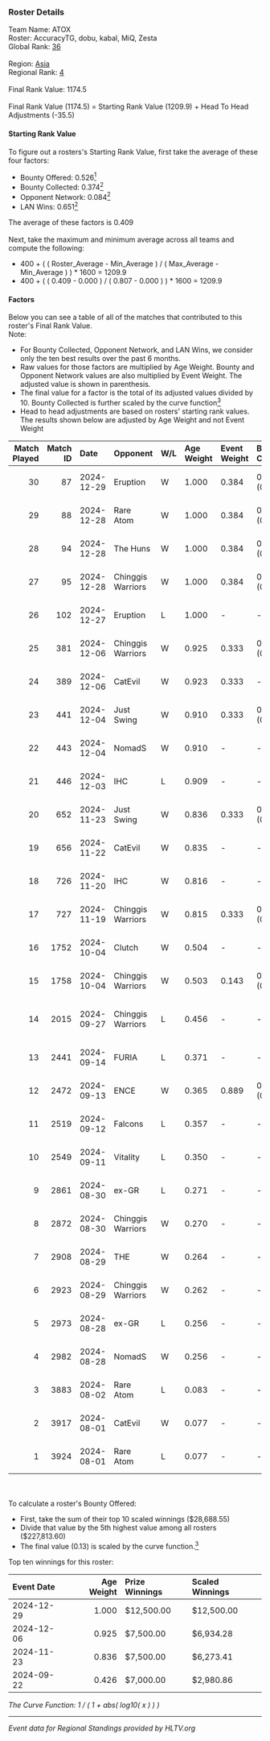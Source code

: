 ### Roster Details<br />
Team Name: ATOX<br />
Roster: AccuracyTG, dobu, kabal, MiQ, Zesta<br />
Global Rank: [36](../../standings_global_2025_01_16.md)<br />
<br />
Region: [Asia]( ../../standings_asia_2025_01_16.md)<br />
Regional Rank: [4]( ../../standings_asia_2025_01_16.md)<br />
<br />
Final Rank Value:  1174.5<br />
<br />
Final Rank Value (1174.5) = Starting Rank Value (1209.9) + Head To Head Adjustments (-35.5)<br />

#### Starting Rank Value<br />
To figure out a rosters's Starting Rank Value, first take the average of these four factors:<br />
- Bounty Offered: 0.526[<sup>1</sup>](#table2)
- Bounty Collected: 0.374[<sup>2</sup>](#table1)
- Opponent Network: 0.084[<sup>2</sup>](#table1)
- LAN Wins: 0.651[<sup>2</sup>](#table1)

The average of these factors is 0.409<br />
<br />
Next, take the maximum and minimum average across all teams and compute the following:<br />
- 400 + ( ( Roster_Average - Min_Average ) / ( Max_Average - Min_Average ) ) * 1600 = 1209.9
- 400 + ( ( 0.409 - 0.000 ) / ( 0.807 - 0.000 ) ) * 1600 = 1209.9


#### Factors<br />
Below you can see a table of all of the matches that contributed to this roster's Final Rank Value.<br />
Note:<br />

- For Bounty Collected, Opponent Network, and LAN Wins, we consider only the ten best results over the past 6 months.
- Raw values for those factors are multiplied by Age Weight. Bounty and Opponent Network values are also multiplied by Event Weight. The adjusted value is shown in parenthesis.
- The final value for a factor is the total of its adjusted values divided by 10. Bounty Collected is further scaled by the curve function[<sup>3</sup>](#curveFunction)
- Head to head adjustments are based on rosters' starting rank values. The results shown below are adjusted by Age Weight and not Event Weight
<span id="table1"></span><br />


| Match Played | Match ID | Date       | Opponent          | W/L | Age Weight | Event Weight | Bounty Collected | Opponent Network | LAN Wins  | H2H Adj. | Roster                               |
| -: | -: | :- | :- | :- | :- | :- | :- | :- | :- | -: | :- |
|           30 |       87 | 2024-12-29 | Eruption          | W   | 1.000      | 0.384        | 0.026 (0.010)    | 0.147 (0.057)    | 1 (1.000) |     8.39 | AccuracyTG, dobu, kabal, MiQ, Zesta  |
|           29 |       88 | 2024-12-28 | Rare Atom         | W   | 1.000      | 0.384        | 0.059 (0.023)    | 0.264 (0.101)    | 1 (1.000) |     8.69 | AccuracyTG, dobu, kabal, MiQ, Zesta  |
|           28 |       94 | 2024-12-28 | The Huns          | W   | 1.000      | 0.384        | 0.056 (0.021)    | 0.353 (0.136)    | 1 (1.000) |     7.59 | AccuracyTG, dobu, kabal, MiQ, Zesta  |
|           27 |       95 | 2024-12-28 | Chinggis Warriors | W   | 1.000      | 0.384        | 0.039 (0.015)    | 0.312 (0.120)    | 1 (1.000) |     4.37 | AccuracyTG, dobu, kabal, MiQ, Zesta  |
|           26 |      102 | 2024-12-27 | Eruption          | L   | 1.000      | -            | -                | -                | -         |   -23.50 | AccuracyTG, dobu, kabal, MiQ, Zesta  |
|           25 |      381 | 2024-12-06 | Chinggis Warriors | W   | 0.925      | 0.333        | 0.039 (0.012)    | 0.312 (0.096)    | 0 (0.000) |     3.95 | AccuracyTG, dobu, kabal, MiQ, Zesta  |
|           24 |      389 | 2024-12-06 | CatEvil           | W   | 0.923      | 0.333        | -                | 0.152 (0.047)    | 0 (0.000) |     1.33 | AccuracyTG, dobu, kabal, MiQ, Zesta  |
|           23 |      441 | 2024-12-04 | Just Swing        | W   | 0.910      | 0.333        | 0.009 (0.003)    | 0.166 (0.050)    | 0 (0.000) |     2.40 | AccuracyTG, dobu, kabal, MiQ, Zesta  |
|           22 |      443 | 2024-12-04 | NomadS            | W   | 0.910      | -            | -                | -                | -         |     0.39 | AccuracyTG, dobu, kabal, MiQ, Zesta  |
|           21 |      446 | 2024-12-03 | IHC               | L   | 0.909      | -            | -                | -                | -         |   -26.42 | AccuracyTG, dobu, kabal, MiQ, Zesta  |
|           20 |      652 | 2024-11-23 | Just Swing        | W   | 0.836      | 0.333        | 0.009 (0.003)    | 0.166 (0.046)    | -         |     2.09 | AccuracyTG, dobu, kabal, MiQ, Zesta  |
|           19 |      656 | 2024-11-22 | CatEvil           | W   | 0.835      | -            | -                | -                | -         |     0.88 | AccuracyTG, dobu, kabal, MiQ, Zesta  |
|           18 |      726 | 2024-11-20 | IHC               | W   | 0.816      | -            | -                | -                | -         |     1.73 | AccuracyTG, dobu, kabal, MiQ, Zesta  |
|           17 |      727 | 2024-11-19 | Chinggis Warriors | W   | 0.815      | 0.333        | 0.039 (0.011)    | 0.312 (0.085)    | -         |     4.03 | AccuracyTG, dobu, kabal, MiQ, Zesta  |
|           16 |     1752 | 2024-10-04 | Clutch            | W   | 0.504      | -            | -                | -                | 1 (0.504) |     0.54 | cool4st, dobu, kabal, MiQ, yAmi      |
|           15 |     1758 | 2024-10-04 | Chinggis Warriors | W   | 0.503      | 0.143        | 0.039 (0.003)    | -                | 1 (0.503) |     3.03 | cool4st, dobu, kabal, MiQ, yAmi      |
|           14 |     2015 | 2024-09-27 | Chinggis Warriors | L   | 0.456      | -            | -                | -                | -         |   -13.47 | dobu, FlyNN, kabal, MiQ, yAmi        |
|           13 |     2441 | 2024-09-14 | FURIA             | L   | 0.371      | -            | -                | -                | -         |    -1.26 | Annihilation, dobu, kabal, MiQ, yAmi |
|           12 |     2472 | 2024-09-13 | ENCE              | W   | 0.365      | 0.889        | 0.338 (0.110)    | 0.324 (0.105)    | 1 (0.365) |     5.29 | Annihilation, dobu, kabal, MiQ, yAmi |
|           11 |     2519 | 2024-09-12 | Falcons           | L   | 0.357      | -            | -                | -                | -         |    -8.21 | Annihilation, dobu, kabal, MiQ, yAmi |
|           10 |     2549 | 2024-09-11 | Vitality          | L   | 0.350      | -            | -                | -                | -         |    -0.33 | Annihilation, dobu, kabal, MiQ, yAmi |
|            9 |     2861 | 2024-08-30 | ex-GR             | L   | 0.271      | -            | -                | -                | -         |    -7.86 | Annihilation, dobu, kabal, MiQ, yAmi |
|            8 |     2872 | 2024-08-30 | Chinggis Warriors | W   | 0.270      | -            | -                | -                | -         |     0.48 | Annihilation, dobu, kabal, MiQ, yAmi |
|            7 |     2908 | 2024-08-29 | THE               | W   | 0.264      | -            | -                | -                | -         |     0.17 | Annihilation, dobu, kabal, MiQ, yAmi |
|            6 |     2923 | 2024-08-29 | Chinggis Warriors | W   | 0.262      | -            | -                | -                | -         |     1.35 | Annihilation, dobu, kabal, MiQ, yAmi |
|            5 |     2973 | 2024-08-28 | ex-GR             | L   | 0.256      | -            | -                | -                | -         |    -7.49 | Annihilation, dobu, kabal, MiQ, yAmi |
|            4 |     2982 | 2024-08-28 | NomadS            | W   | 0.256      | -            | -                | -                | -         |     0.14 | Annihilation, dobu, kabal, MiQ, yAmi |
|            3 |     3883 | 2024-08-02 | Rare Atom         | L   | 0.083      | -            | -                | -                | -         |    -1.98 | Annihilation, dobu, kabal, MiQ, yAmi |
|            2 |     3917 | 2024-08-01 | CatEvil           | W   | 0.077      | -            | -                | -                | -         |     0.06 | Annihilation, dobu, kabal, MiQ, yAmi |
|            1 |     3924 | 2024-08-01 | Rare Atom         | L   | 0.077      | -            | -                | -                | -         |    -1.83 | Annihilation, dobu, kabal, MiQ, yAmi |

<br />
<span id="table2"></span><br />
To calculate a roster's Bounty Offered:<br />

- First, take the sum of their top 10 scaled winnings ($28,688.55)
- Divide that value by the 5th highest value among all rosters ($227,813.60)
- The final value (0.13) is scaled by the curve function.[<sup>3</sup>](#curveFunction)

Top ten winnings for this roster:<br />

| Event Date | Age Weight | Prize Winnings | Scaled Winnings |
| :- | -: | :- | :- |
| 2024-12-29 |      1.000 | $12,500.00     | $12,500.00      |
| 2024-12-06 |      0.925 | $7,500.00      | $6,934.28       |
| 2024-11-23 |      0.836 | $7,500.00      | $6,273.41       |
| 2024-09-22 |      0.426 | $7,000.00      | $2,980.86       |


<span id="curveFunction"></span>_The Curve Function: 1 / ( 1 + abs( log10( x ) ) )_<br />

---
_Event data for Regional Standings provided by HLTV.org_<br />
